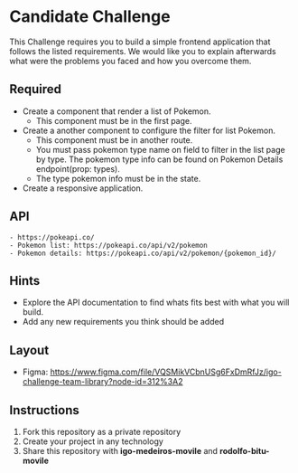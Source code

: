 # Candidate Challenge

This Challenge requires you to build a simple frontend application that follows the listed requirements.
We would like you to explain afterwards what were the problems you faced and how you overcome them.

## Required

- Create a component that render a list of Pokemon.
    - This component must be in the first page.
- Create a another component to configure the filter for list Pokemon.
    - This component must be in another route.
    - You must pass pokemon type name on field to filter in the list page by type. The pokemon type info can be found on Pokemon Details endpoint(prop: types).
    - The type pokemon info must be in the state.
- Create a responsive application.

## API
    - https://pokeapi.co/
    - Pokemon list: https://pokeapi.co/api/v2/pokemon
    - Pokemon details: https://pokeapi.co/api/v2/pokemon/{pokemon_id}/

## Hints
- Explore the API documentation to find whats fits best with what you will build.
- Add any new requirements you think should be added

## Layout
- Figma: https://www.figma.com/file/VQSMikVCbnUSg6FxDmRfJz/igo-challenge-team-library?node-id=312%3A2

## Instructions

1) Fork this repository as a private repository
2) Create your project in any technology
3) Share this repository with **igo-medeiros-movile** and **rodolfo-bitu-movile**